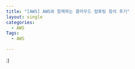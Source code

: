 ```yaml
---
title: "[AWS] AWS와 함께하는 클라우드 컴퓨팅 참석 후기"
layout: single
categories:
  - AWS
Tags:
  - AWS

---
```

:)  

 
 





  